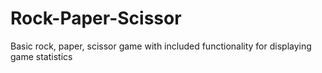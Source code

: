 # Rock-Paper-Scissor
Basic rock, paper, scissor game with included functionality for displaying game statistics

